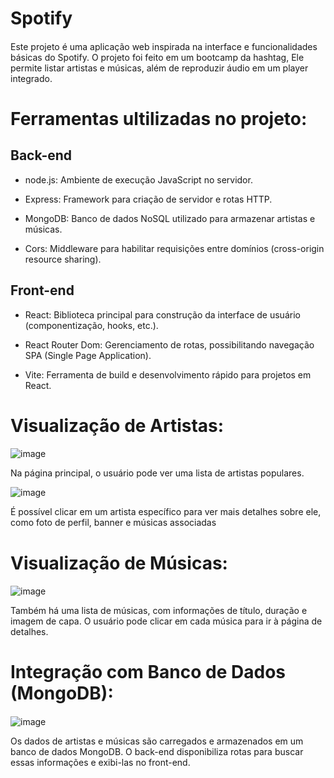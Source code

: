 
# Spotify


####
Este projeto é uma aplicação web inspirada na interface e funcionalidades básicas do Spotify. O projeto foi feito em um bootcamp da hashtag, Ele permite listar artistas e músicas, além de reproduzir áudio em um player integrado.

# Ferramentas ultilizadas no projeto:

## Back-end
- node.js: Ambiente de execução JavaScript no servidor.


- Express: Framework para criação de servidor e rotas HTTP.


- MongoDB: Banco de dados NoSQL utilizado para armazenar artistas e músicas.


- Cors: Middleware para habilitar requisições entre domínios (cross-origin resource sharing).

## Front-end


- React: Biblioteca principal para construção da interface de 
    usuário (componentização, hooks, etc.).

- React Router Dom: Gerenciamento de rotas, possibilitando navegação SPA (Single Page Application).

 - Vite: Ferramenta de build e desenvolvimento rápido para projetos em React.



# Visualização de Artistas:
####

![image](https://github.com/user-attachments/assets/3d224492-7c21-4012-82e1-8de18a9e1c5a)




Na página principal, o usuário pode ver uma lista de artistas populares.

![image](https://github.com/user-attachments/assets/2038bd2e-963f-410b-8cca-96a165f8bc8c)


É possível clicar em um artista específico para ver mais detalhes sobre ele, como foto de perfil, banner e músicas associadas


# Visualização de Músicas:
####

![image](https://github.com/user-attachments/assets/ce5b97a3-313b-45bf-9200-7bfc8cd78a95)


Também há uma lista de músicas, com informações de título, duração e imagem de capa. O usuário pode clicar em cada música para ir à página de detalhes.

# Integração com Banco de Dados (MongoDB):
####

![image](https://github.com/user-attachments/assets/27941e12-160e-462d-9fdd-5fc9c3334f3d)


Os dados de artistas e músicas são carregados e armazenados em um banco de dados MongoDB. O back-end disponibiliza rotas para buscar essas informações e exibi-las no front-end.
